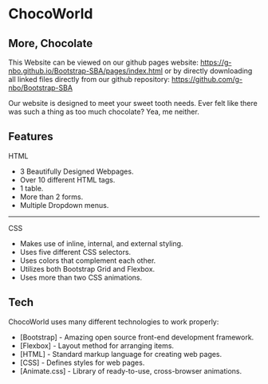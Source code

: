 # ChocoWorld
## More, Chocolate

This Website can be viewed on our github pages website: https://g-nbo.github.io/Bootstrap-SBA/pages/index.html or by directly downloading all linked files directly from our github repository: https://github.com/g-nbo/Bootstrap-SBA

Our website is designed to meet your sweet tooth needs. 
Ever felt like there was such a thing as too much chocolate? Yea, me neither.

## Features

HTML
- 3 Beautifully Designed Webpages.
- Over 10 different HTML tags.
- 1 table.
- More than 2 forms.
- Multiple Dropdown menus.
- --
CSS
- Makes use of inline, internal, and external styling.
- Uses five different CSS selectors.
- Uses colors that complement each other.
- Utilizes both Bootstrap Grid and Flexbox.
- Uses more than two CSS animations.

## Tech

ChocoWorld uses many different technologies to work properly:

- [Bootstrap] - Amazing open source front-end development framework.
- [Flexbox] - Layout method for arranging items.
- [HTML] - Standard markup language for creating web pages.
- [CSS] - Defines styles for web pages.
- [Animate.css] - Library of ready-to-use, cross-browser animations.
